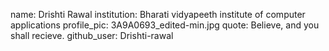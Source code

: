 name: Drishti Rawal
institution: Bharati vidyapeeth institute of computer applications
profile_pic: 3A9A0693_edited-min.jpg
quote: Believe, and you shall recieve.
github_user: Drishti-rawal
